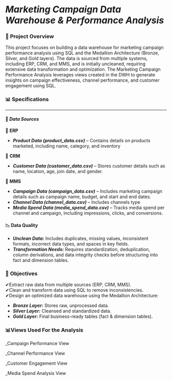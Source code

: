# ***Marketing Campaign Data Warehouse & Performance Analysis***

### 📌 **Project Overview**  
This project focuses on building a data warehouse for marketing campaign performance analysis using SQL and the Medallion Architecture (Bronze, Silver, and Gold layers). The data is sourced from multiple systems, including ERP, CRM, and MMS, and is initially uncleaned, requiring extensive data transformation and optimization.
The Marketing Campaign Performance Analysis leverages views created in the DWH to generate insights on campaign effectiveness, channel performance, and customer engagement using SQL.


### 📊 **Specifications**
---

#### 📂 ***Data Sources***

🔹 **ERP**  
- ***Product Data (product_data.csv)*** – Contains details on products marketed, including name, category, and inventory

🔹 **CRM**  
- ***Customer Data (customer_data.csv)*** – Stores customer details such as name, location, age, join date, and gender.

🔹 **MMS**  
- ***Campaign Data (campaign_data.csv)*** – Includes marketing campaign details such as campaign name, budget, and start and end dates.  
- ***Channel Data (channel_data.csv)*** – Includes channels type  
- ***Media Spend Data (media_spend_data.csv)*** – Tracks media spend per channel and campaign, including impressions, clicks, and conversions.



#### 📉 **Data Quality**

- ***Unclean Data:*** Includes duplicates, missing values, inconsistent formats, incorrect data types, and spaces in key fields.  
- ***Transformation Needs:*** Requires standardization, deduplication, column derivations, and data integrity checks before structuring into fact and dimension tables.



### 🎯 **Objectives**  

✔Extract raw data from multiple sources (ERP, CRM, MMS).  
✔Clean and transform data using SQL to remove inconsistencies.  
✔Design an optimized data warehouse using the Medallion Architecture:  
  - ***Bronze Layer:*** Stores raw, unprocessed data.  
  - ***Silver Layer:*** Cleansed and standardized data.  
  - ***Gold Layer:*** Final business-ready tables (fact & dimension tables).


### 📊**Views Used For the Analysis**

_Campaign Performance View

_Channel Performance View

_Customer Engagement View

_Media Spend Analysis View
